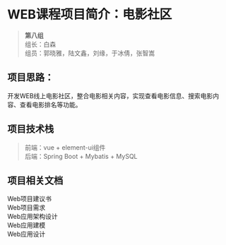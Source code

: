 # WEB课程项目简介：电影社区
> **第八组**  
> 组长：白森  
> 组员：郭晓雅，陆文鑫，刘缘，于冰倩，张智嵩  
## 项目思路：
开发WEB线上电影社区，整合电影相关内容，实现查看电影信息、搜索电影内容、查看电影排名等功能。
## 项目技术栈
> 前端：vue + element-ui组件  
> 后端：Spring Boot + Mybatis + MySQL
## 项目相关文档
Web项目建议书  
Web项目需求  
Web应用架构设计  
Web应用建模  
Web应用设计